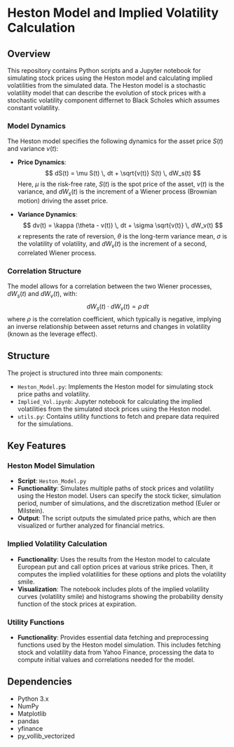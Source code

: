 # Heston Model and Implied Volatility Calculation

## Overview
This repository contains Python scripts and a Jupyter notebook for simulating stock prices using the Heston model and 
calculating implied volatilities from the simulated data. The Heston model is a stochastic volatility model that can describe the evolution of stock prices with a stochastic volatility component differnet to Black Scholes which assumes constant volatility. 
### Model Dynamics
The Heston model specifies the following dynamics for the asset price $S(t)$ and variance $v(t)$:

- **Price Dynamics**:
  $$
  dS(t) = \mu S(t) \, dt + \sqrt{v(t)} S(t) \, dW_s(t)
  $$
  Here, $\mu$ is the risk-free rate, $S(t)$ is the spot price of the asset, $v(t)$ is the variance, and $dW_s(t)$ is the increment of a Wiener process (Brownian motion) driving the asset price.

- **Variance Dynamics**:
  $$
  dv(t) = \kappa (\theta - v(t)) \, dt + \sigma \sqrt{v(t)} \, dW_v(t)
  $$
  $\kappa$ represents the rate of reversion, $\theta$ is the long-term variance mean, $\sigma$ is the volatility of volatility, and $dW_v(t)$ is the increment of a second, correlated Wiener process.

### Correlation Structure
The model allows for a correlation between the two Wiener processes, $dW_s(t)$ and $dW_v(t)$, with:
  $$
  dW_s(t) \cdot dW_v(t) = \rho \, dt
  $$
where $\rho$ is the correlation coefficient, which typically is negative, implying an inverse relationship between asset returns and changes in volatility (known as the leverage effect).



## Structure
The project is structured into three main components:
- `Heston_Model.py`: Implements the Heston model for simulating stock price paths and volatility.
- `Implied_Vol.ipynb`: Jupyter notebook for calculating the implied volatilities from the simulated stock prices using the Heston model.
- `utils.py`: Contains utility functions to fetch and prepare data required for the simulations.

## Key Features
### Heston Model Simulation
- **Script**: `Heston_Model.py`
- **Functionality**: Simulates multiple paths of stock prices and volatility using the Heston model. Users can specify the stock ticker, simulation period, number of simulations, and the discretization method (Euler or Milstein).
- **Output**: The script outputs the simulated price paths, which are then visualized or further analyzed for financial metrics.

### Implied Volatility Calculation
- **Functionality**: Uses the results from the Heston model to calculate European put and call option prices at various strike prices. Then, it computes the implied volatilities for these options and plots the volatility smile.
- **Visualization**: The notebook includes plots of the implied volatility curves (volatility smile) and histograms showing the probability density function of the stock prices at expiration.

### Utility Functions
- **Functionality**: Provides essential data fetching and preprocessing functions used by the Heston model simulation. This includes fetching stock and volatility data from Yahoo Finance, processing the data to compute initial values and correlations needed for the model.
  
## Dependencies
- Python 3.x
- NumPy
- Matplotlib
- pandas
- yfinance
- py_vollib_vectorized
